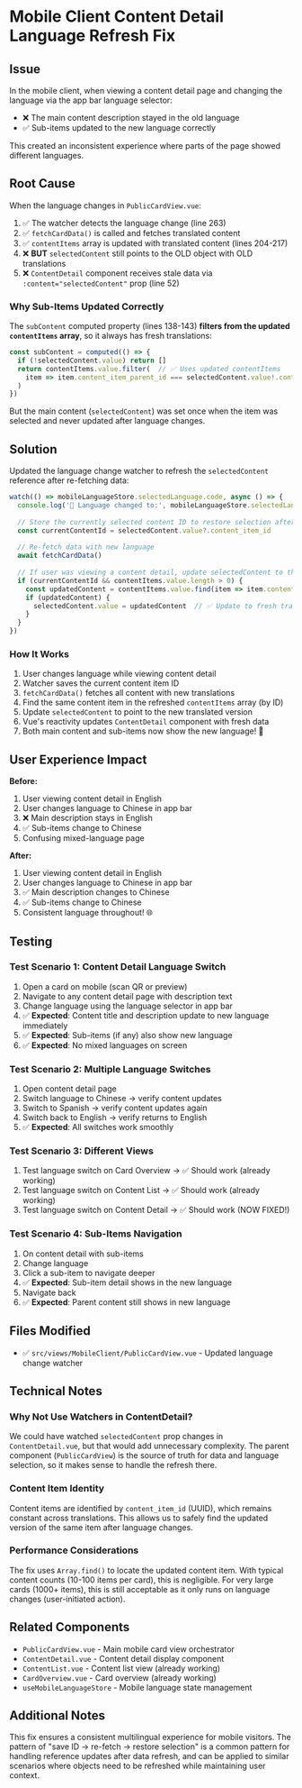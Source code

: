 # Mobile Client Content Detail Language Refresh Fix

## Issue
In the mobile client, when viewing a content detail page and changing the language via the app bar language selector:
- ❌ The main content description stayed in the old language
- ✅ Sub-items updated to the new language correctly

This created an inconsistent experience where parts of the page showed different languages.

## Root Cause

When the language changes in `PublicCardView.vue`:

1. ✅ The watcher detects the language change (line 263)
2. ✅ `fetchCardData()` is called and fetches translated content
3. ✅ `contentItems` array is updated with translated content (lines 204-217)
4. ❌ **BUT** `selectedContent` still points to the OLD object with OLD translations
5. ❌ `ContentDetail` component receives stale data via `:content="selectedContent"` prop (line 52)

### Why Sub-Items Updated Correctly

The `subContent` computed property (lines 138-143) **filters from the updated `contentItems` array**, so it always has fresh translations:

```typescript
const subContent = computed(() => {
  if (!selectedContent.value) return []
  return contentItems.value.filter(  // ✅ Uses updated contentItems
    item => item.content_item_parent_id === selectedContent.value!.content_item_id
  )
})
```

But the main content (`selectedContent`) was set once when the item was selected and never updated after language changes.

## Solution

Updated the language change watcher to refresh the `selectedContent` reference after re-fetching data:

```typescript
watch(() => mobileLanguageStore.selectedLanguage.code, async () => {
  console.log('📱 Language changed to:', mobileLanguageStore.selectedLanguage.code)
  
  // Store the currently selected content ID to restore selection after reload
  const currentContentId = selectedContent.value?.content_item_id
  
  // Re-fetch data with new language
  await fetchCardData()
  
  // If user was viewing a content detail, update selectedContent to the refreshed version
  if (currentContentId && contentItems.value.length > 0) {
    const updatedContent = contentItems.value.find(item => item.content_item_id === currentContentId)
    if (updatedContent) {
      selectedContent.value = updatedContent  // ✅ Update to fresh translated version
    }
  }
})
```

### How It Works

1. User changes language while viewing content detail
2. Watcher saves the current content item ID
3. `fetchCardData()` fetches all content with new translations
4. Find the same content item in the refreshed `contentItems` array (by ID)
5. Update `selectedContent` to point to the new translated version
6. Vue's reactivity updates `ContentDetail` component with fresh data
7. Both main content and sub-items now show the new language! 🎉

## User Experience Impact

**Before:**
1. User viewing content detail in English
2. User changes language to Chinese in app bar
3. ❌ Main description stays in English
4. ✅ Sub-items change to Chinese
5. Confusing mixed-language page

**After:**
1. User viewing content detail in English
2. User changes language to Chinese in app bar
3. ✅ Main description changes to Chinese
4. ✅ Sub-items change to Chinese
5. Consistent language throughout! 🌐

## Testing

### Test Scenario 1: Content Detail Language Switch
1. Open a card on mobile (scan QR or preview)
2. Navigate to any content detail page with description text
3. Change language using the language selector in app bar
4. ✅ **Expected**: Content title and description update to new language immediately
5. ✅ **Expected**: Sub-items (if any) also show new language
6. ✅ **Expected**: No mixed languages on screen

### Test Scenario 2: Multiple Language Switches
1. Open content detail page
2. Switch language to Chinese → verify content updates
3. Switch to Spanish → verify content updates again
4. Switch back to English → verify returns to English
5. ✅ **Expected**: All switches work smoothly

### Test Scenario 3: Different Views
1. Test language switch on Card Overview → ✅ Should work (already working)
2. Test language switch on Content List → ✅ Should work (already working)
3. Test language switch on Content Detail → ✅ Should work (NOW FIXED!)

### Test Scenario 4: Sub-Items Navigation
1. On content detail with sub-items
2. Change language
3. Click a sub-item to navigate deeper
4. ✅ **Expected**: Sub-item detail shows in the new language
5. Navigate back
6. ✅ **Expected**: Parent content still shows in new language

## Files Modified
- ✅ `src/views/MobileClient/PublicCardView.vue` - Updated language change watcher

## Technical Notes

### Why Not Use Watchers in ContentDetail?

We could have watched `selectedContent` prop changes in `ContentDetail.vue`, but that would add unnecessary complexity. The parent component (`PublicCardView`) is the source of truth for data and language selection, so it makes sense to handle the refresh there.

### Content Item Identity

Content items are identified by `content_item_id` (UUID), which remains constant across translations. This allows us to safely find the updated version of the same item after language changes.

### Performance Considerations

The fix uses `Array.find()` to locate the updated content item. With typical content counts (10-100 items per card), this is negligible. For very large cards (1000+ items), this is still acceptable as it only runs on language changes (user-initiated action).

## Related Components
- `PublicCardView.vue` - Main mobile card view orchestrator
- `ContentDetail.vue` - Content detail display component
- `ContentList.vue` - Content list view (already working)
- `CardOverview.vue` - Card overview (already working)
- `useMobileLanguageStore` - Mobile language state management

## Additional Notes

This fix ensures a consistent multilingual experience for mobile visitors. The pattern of "save ID → re-fetch → restore selection" is a common pattern for handling reference updates after data refresh, and can be applied to similar scenarios where objects need to be refreshed while maintaining user context.

